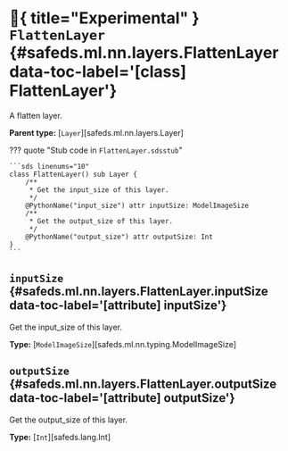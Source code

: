 [//]: # (DO NOT EDIT THIS FILE DIRECTLY. Instead, edit the corresponding stub file and execute `npm run docs:api`.)

# :test_tube:{ title="Experimental" } <code class="doc-symbol doc-symbol-class"></code> `FlattenLayer` {#safeds.ml.nn.layers.FlattenLayer data-toc-label='[class] FlattenLayer'}

A flatten layer.

**Parent type:** [`Layer`][safeds.ml.nn.layers.Layer]

??? quote "Stub code in `FlattenLayer.sdsstub`"

    ```sds linenums="10"
    class FlattenLayer() sub Layer {
        /**
         * Get the input_size of this layer.
         */
        @PythonName("input_size") attr inputSize: ModelImageSize
        /**
         * Get the output_size of this layer.
         */
        @PythonName("output_size") attr outputSize: Int
    }
    ```

## <code class="doc-symbol doc-symbol-attribute"></code> `inputSize` {#safeds.ml.nn.layers.FlattenLayer.inputSize data-toc-label='[attribute] inputSize'}

Get the input_size of this layer.

**Type:** [`ModelImageSize`][safeds.ml.nn.typing.ModelImageSize]

## <code class="doc-symbol doc-symbol-attribute"></code> `outputSize` {#safeds.ml.nn.layers.FlattenLayer.outputSize data-toc-label='[attribute] outputSize'}

Get the output_size of this layer.

**Type:** [`Int`][safeds.lang.Int]
